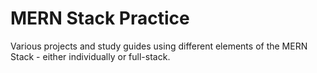 # MERN Stack Practice

Various projects and study guides using different elements of the MERN Stack - either individually or full-stack.
